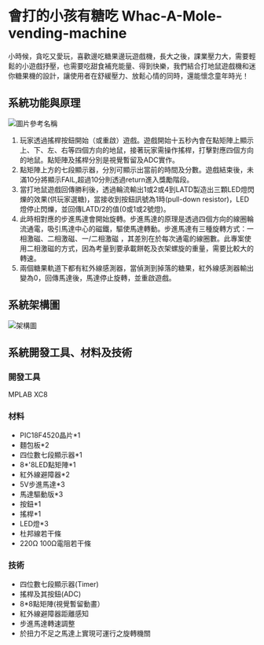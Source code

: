 # 會打的小孩有糖吃 Whac-A-Mole-vending-machine
小時候，貪吃又愛玩，喜歡邊吃糖果邊玩遊戲機，長大之後，課業壓力大，需要輕鬆的小遊戲抒壓，也需要吃甜食補充能量、得到快樂，我們結合打地鼠遊戲機和迷你糖果機的設計，讓使用者在舒緩壓力、放鬆心情的同時，還能懷念童年時光！
## 系統功能與原理
![圖片參考名稱](https://ppt.cc/f14XOx@.png)  
1. 玩家透過搖桿按鈕開始（或重啟）遊戲。遊戲開始十五秒內會在點矩陣上顯示上、下、左、右等四個方向的地鼠，接著玩家需操作搖桿，打擊對應四個方向的地鼠。點矩陣及搖桿分別是視覺暫留及ADC實作。  
2. 點矩陣上方的七段顯示器，分別可顯示出當前的時間及分數。遊戲結束後，未滿10分將顯示FAIL,超過10分則透過return進入獎勵階段。  
3. 當打地鼠遊戲回傳勝利後，透過輪流輸出1或2或4到LATD製造出三顆LED燈閃爍的效果(供玩家選糖)，當接收到按鈕訊號為1時(pull-down resistor)，LED燈停止閃爍，並回傳LATD/2的值(0或1或2號燈)。
4. 此時相對應的步進馬達會開始旋轉。步進馬達的原理是透過四個方向的線圈輪流通電，吸引馬達中心的磁鐵，驅使馬達轉動。步進馬達有三種旋轉方式：一相激磁、二相激磁、一/二相激磁 ，其差別在於每次通電的線圈數。此專案使用二相激磁的方式，因為考量到要承載餅乾及衣架螺旋的重量，需要比較大的轉速。  
5. 兩個糖果軌道下都有紅外線感測器，當偵測到掉落的糖果，紅外線感測器輸出變為0，回傳馬達後，馬達停止旋轉，並重啟遊戲。
## 系統架構圖
![架構圖](https://ppt.cc/fGnF0x@.png)
## 系統開發工具、材料及技術
### 開發工具
MPLAB XC8
### 材料
* PIC18F4520晶片*1
* 麵包板*2
* 四位數七段顯示器*1
* 8*'8LED點矩陣*1
* 紅外線避障器*2
* 5V步進馬達*3
* 馬達驅動版*3
* 按鈕*1
* 搖桿*1
* LED燈*3
* 杜邦線若干條
* 220Ω 100Ω電阻若干條
### 技術
* 四位數七段顯示器(Timer)
* 搖桿及其按鈕(ADC)
* 8*8點矩陣(視覺暫留動畫）
* 紅外線避障器距離感知
* 步進馬達轉速調整
* 於扭力不足之馬達上實現可運行之旋轉機關

